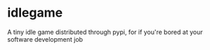 # idlegame
A tiny idle game distributed through pypi, for if you're bored at your software development job
